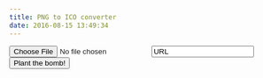 ```yaml
---
title: PNG to ICO converter
date: 2016-08-15 13:49:34
---
```


<!--

<script src="/libraries/lib/codemirror.js"></script>

<link rel="stylesheet" href="/libraries/lib/codemirror.css">

<script src="/libraries/mode/css/css.js"></script>

<script src="/libraries/uglify.js"></script>

<script src="/libraries/beautify.js"></script>

-->

<script type="text/javascript">
window.onload = function() {

  var form = document.forms.namedItem("fileinfo");
  form.addEventListener('submit', function(ev) {
    
    var val = document.getElementById('turl').value;
    var oData;
    if (val.startsWith('http')) {
      var blob = new Blob([val], {type: 'file'});
      oData = new FormData();
      oData.append('imgfile', blob);
    } else {
      oData = new FormData(form);
    }

    console.log();

    var oOutput = document.querySelector("#resultdiv");

    //oData.append("CustomField", "This is some extra data");

    var oReq = new XMLHttpRequest();
    oReq.open("POST", "https://cors-anywhere.herokuapp.com/http://convertico.com/remoteLoad.php", true);
    oReq.onload = function(oEvent) {
      if (oReq.status == 200) {
        oOutput.innerHTML = "Uploaded!";
        var obj = JSON.parse(oReq.responseText);
        if (obj.error.length > 0) {
          oOutput.innerHTML = "Backend error: " + JSON.stringify(obj.error);
        } else if (!obj.New) {
          oOutput.innerHTML = "No error, but no result. The image needs to be a PNG!";
        } else {
          oOutput.innerHTML = "Original: <a href=\"http://convertico.com" + obj.original + "\">" + obj.original + "</a><br>Converted: <a href=\"http://convertico.com" + obj.New + "\">" + obj.New + "</a>";
        }
      } else {
        oOutput.innerHTML = "Error " + oReq.status + " occurred when trying to upload your file.<br \/>";
      }
    };

    oReq.send(oData);
    ev.preventDefault();
  }, false);
};
</script>

<style type="text/css">
#drop_zone {
    border: 2px dashed #bbb;
    border-radius: 5px;
    color: #bbb;
    padding: 25px;
    text-align: center;
}
.dropHolder {
    border: 1px solid #ccc;
    padding: 10px;
}
</style>

<form enctype="multipart/form-data" method="post" name="fileinfo">
  <input type="file" name="imgfile" />
  <input id="turl" type="text" value="URL" />
  <input type="submit" value="Plant the bomb!" />
</form><p></p>
<div id="resultdiv"></div>